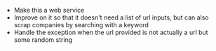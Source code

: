 * Make this a web service
* Improve on it so that it doesn't need a list of url inputs, but can also scrap companies by searching with a keyword
* Handle the exception when the url provided is not actually a url but some random string
